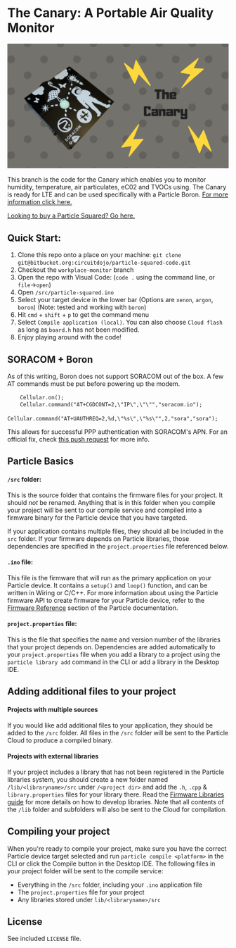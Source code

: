# The Canary: A Portable Air Quality Monitor

![Finished product](images/canary.png)

This branch is the code for the Canary which enables you to monitor humidity, temperature, air particulates, eC02 and TVOCs using. The Canary is ready for LTE and can be used specifically with a Particle Boron. [For more information click here.](https://www.hackster.io/jaredwolff/the-canary-a-portable-air-quality-monitor-99a1f4)

[Looking to buy a Particle Squared? Go here.](https://www.jaredwolff.com/store/particle-squared/)

## Quick Start:

1. Clone this repo onto a place on your machine: `git clone git@bitbucket.org:circuitdojo/particle-squared-code.git`
2. Checkout the `workplace-monitor` branch
3. Open the repo with Visual Code: (`code .` using the command line, or `file`->`open`)
4. Open `/src/particle-squared.ino`
5. Select your target device in the lower bar (Options are `xenon`, `argon`, `boron`) (Note: tested and working with `boron`)
6. Hit `cmd` + `shift` + `p` to get the command menu
7. Select `Compile application (local)`. You can also choose `Cloud flash` as long as `board.h` has not been modified.
8. Enjoy playing around with the code!

## SORACOM + Boron

As of this writing, Boron does not support SORACOM out of the box. A few AT commands must be put before powering up the modem.

```
    Cellular.on();
    Cellular.command("AT+CGDCONT=2,\"IP\",\"\"","soracom.io");
    Cellular.command("AT+UAUTHREQ=2,%d,\"%s\",\"%s\"",2,"sora","sora");
```
This allows for successful PPP authentication with SORACOM's APN. For an official fix, check [this push request](https://github.com/particle-iot/device-os/pull/1798) for more info.

## Particle Basics

#### ```/src``` folder:
This is the source folder that contains the firmware files for your project. It should *not* be renamed.
Anything that is in this folder when you compile your project will be sent to our compile service and compiled into a firmware binary for the Particle device that you have targeted.

If your application contains multiple files, they should all be included in the `src` folder. If your firmware depends on Particle libraries, those dependencies are specified in the `project.properties` file referenced below.

#### ```.ino``` file:
This file is the firmware that will run as the primary application on your Particle device. It contains a `setup()` and `loop()` function, and can be written in Wiring or C/C++. For more information about using the Particle firmware API to create firmware for your Particle device, refer to the [Firmware Reference](https://docs.particle.io/reference/firmware/) section of the Particle documentation.

#### ```project.properties``` file:
This is the file that specifies the name and version number of the libraries that your project depends on. Dependencies are added automatically to your `project.properties` file when you add a library to a project using the `particle library add` command in the CLI or add a library in the Desktop IDE.

## Adding additional files to your project

#### Projects with multiple sources
If you would like add additional files to your application, they should be added to the `/src` folder. All files in the `/src` folder will be sent to the Particle Cloud to produce a compiled binary.

#### Projects with external libraries
If your project includes a library that has not been registered in the Particle libraries system, you should create a new folder named `/lib/<libraryname>/src` under `/<project dir>` and add the `.h`, `.cpp` & `library.properties` files for your library there. Read the [Firmware Libraries guide](https://docs.particle.io/guide/tools-and-features/libraries/) for more details on how to develop libraries. Note that all contents of the `/lib` folder and subfolders will also be sent to the Cloud for compilation.

## Compiling your project

When you're ready to compile your project, make sure you have the correct Particle device target selected and run `particle compile <platform>` in the CLI or click the Compile button in the Desktop IDE. The following files in your project folder will be sent to the compile service:

- Everything in the `/src` folder, including your `.ino` application file
- The `project.properties` file for your project
- Any libraries stored under `lib/<libraryname>/src`

## License

See included `LICENSE` file.